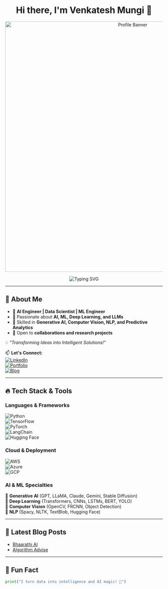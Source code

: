<!-- Centered Heading with Animation -->
<h1 align="center">Hi there, I'm Venkatesh Mungi 👋</h1>

<!-- Animated Banner -->
<p align="center">
  <img src="(https://png.pngtree.com/thumb_back/fh260/background/20230703/pngtree-innovative-medical-technology-3d-rendered-cyborgs-utilizing-graphic-display-to-analyze-image_3770906.jpg)" alt="Profile Banner" width="800">
</p>

<!-- Typing Animation -->
<p align="center">
  <img src="https://readme-typing-svg.demolab.com?font=Fira+Code&weight=500&size=22&pause=1000&color=FFD700&width=600&lines=AI-ML+Engineer+%7C+Data+Scientist+%7C+Tech+Innovator;Always+Learning+AI,+ML,+and+Deep+Learning!+🚀" alt="Typing SVG">
</p>

---

## 🌟 **About Me**  

- 🔹 **AI Engineer | Data Scientist | ML Engineer**  
- 🔹 Passionate about **AI, ML, Deep Learning, and LLMs**  
- 🔹 Skilled in **Generative AI, Computer Vision, NLP, and Predictive Analytics**  
- 🔹 Open to **collaborations and research projects**  

💡 _"Transforming Ideas into Intelligent Solutions!"_  

📫 **Let's Connect:**  
[![LinkedIn](https://img.shields.io/badge/LinkedIn-%230A66C2?style=for-the-badge&logo=linkedin&logoColor=white)](https://www.linkedin.com/in/venkatesh-mungi-320233258)  
[![Portfolio](https://img.shields.io/badge/Portfolio-000000?style=for-the-badge&logo=firefox&logoColor=white)](https://your-portfolio-link.com)  
[![Blog](https://img.shields.io/badge/BLOG-FF4500?style=for-the-badge&logo=blogger&logoColor=white)](https://bhaarathi-ai.blogspot.com/)

---

## 🔥 **Tech Stack & Tools**  

### **Languages & Frameworks**  
![Python](https://img.shields.io/badge/Python-3776AB?style=for-the-badge&logo=python&logoColor=white)  
![TensorFlow](https://img.shields.io/badge/TensorFlow-FF6F00?style=for-the-badge&logo=tensorflow&logoColor=white)  
![PyTorch](https://img.shields.io/badge/PyTorch-EE4C2C?style=for-the-badge&logo=pytorch&logoColor=white)  
![LangChain](https://img.shields.io/badge/LangChain-23253B?style=for-the-badge&logo=ai&logoColor=white)  
![Hugging Face](https://img.shields.io/badge/HuggingFace-F7931E?style=for-the-badge&logo=huggingface&logoColor=white)  

### **Cloud & Deployment**  
![AWS](https://img.shields.io/badge/AWS-FF9900?style=for-the-badge&logo=amazonaws&logoColor=white)  
![Azure](https://img.shields.io/badge/Azure-0072C6?style=for-the-badge&logo=microsoftazure&logoColor=white)  
![GCP](https://img.shields.io/badge/GCP-4285F4?style=for-the-badge&logo=googlecloud&logoColor=white)  

### **AI & ML Specialties**  
🔹 **Generative AI** (GPT, LLaMA, Claude, Gemini, Stable Diffusion)  
🔹 **Deep Learning** (Transformers, CNNs, LSTMs, BERT, YOLO)  
🔹 **Computer Vision** (OpenCV, FRCNN, Object Detection)  
🔹 **NLP** (Spacy, NLTK, TextBlob, Hugging Face)  

---

## 📝 **Latest Blog Posts**  

<!-- BLOG-POST-LIST:START -->
- [Bhaarathi AI](https://bhaarathi-ai.blogspot.com/)  
- [Algorithm Advise](https://algorithmadvise.blogspot.com/)  
<!-- BLOG-POST-LIST:END -->

---

## 🎯 **Fun Fact**  

```python
print("I turn data into intelligence and AI magic! 🚀")
